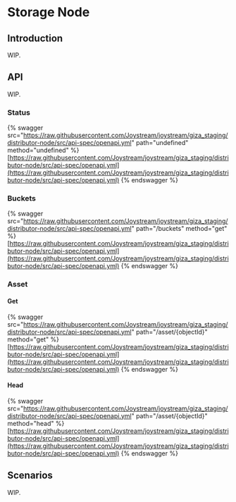 # Storage Node

## Introduction

WIP.

## API

WIP.

### Status

{% swagger src="https://raw.githubusercontent.com/Joystream/joystream/giza_staging/distributor-node/src/api-spec/openapi.yml" path="undefined" method="undefined" %}
[https://raw.githubusercontent.com/Joystream/joystream/giza_staging/distributor-node/src/api-spec/openapi.yml](https://raw.githubusercontent.com/Joystream/joystream/giza_staging/distributor-node/src/api-spec/openapi.yml)
{% endswagger %}

### Buckets

{% swagger src="https://raw.githubusercontent.com/Joystream/joystream/giza_staging/distributor-node/src/api-spec/openapi.yml" path="/buckets" method="get" %}
[https://raw.githubusercontent.com/Joystream/joystream/giza_staging/distributor-node/src/api-spec/openapi.yml](https://raw.githubusercontent.com/Joystream/joystream/giza_staging/distributor-node/src/api-spec/openapi.yml)
{% endswagger %}

### Asset

#### Get

{% swagger src="https://raw.githubusercontent.com/Joystream/joystream/giza_staging/distributor-node/src/api-spec/openapi.yml" path="/asset/{objectId}" method="get" %}
[https://raw.githubusercontent.com/Joystream/joystream/giza_staging/distributor-node/src/api-spec/openapi.yml](https://raw.githubusercontent.com/Joystream/joystream/giza_staging/distributor-node/src/api-spec/openapi.yml)
{% endswagger %}

#### Head

{% swagger src="https://raw.githubusercontent.com/Joystream/joystream/giza_staging/distributor-node/src/api-spec/openapi.yml" path="/asset/{objectId}" method="head" %}
[https://raw.githubusercontent.com/Joystream/joystream/giza_staging/distributor-node/src/api-spec/openapi.yml](https://raw.githubusercontent.com/Joystream/joystream/giza_staging/distributor-node/src/api-spec/openapi.yml)
{% endswagger %}

## Scenarios

WIP.
